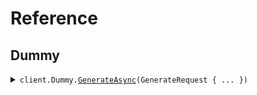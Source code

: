 # Reference
## Dummy
<details><summary><code>client.Dummy.<a href="/src/SeedStreaming/Dummy/DummyClient.cs">GenerateAsync</a>(GenerateRequest { ... })</code></summary>
<dl>
<dd>

#### 🔌 Usage

<dl>
<dd>

<dl>
<dd>

```csharp
await client.Dummy.GenerateAsync(new GenerateRequest { Stream = false, NumEvents = 5 });
```
</dd>
</dl>
</dd>
</dl>

#### ⚙️ Parameters

<dl>
<dd>

<dl>
<dd>

**request:** `GenerateRequest` 
    
</dd>
</dl>
</dd>
</dl>


</dd>
</dl>
</details>
